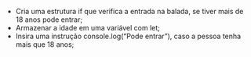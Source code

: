 * Cria uma estrutura if que verifica a entrada na balada, se tiver mais de 18 anos pode entrar;
* Armazenar a idade em uma variável com let;
* Insira uma instrução console.log(“Pode entrar”), caso a pessoa tenha mais que 18 anos;
